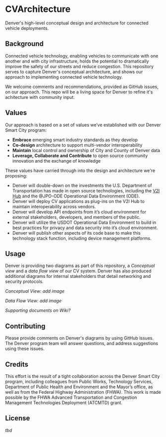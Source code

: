 # CVArchitecture
Denver's high-level conceptual design and architecture for connected vehicle deployments.

## Background
Connected vehicle technology, enabling vehicles to communicate with one another and with city infrastructure, holds the potential to dramatically improve the safety of our streets and reduce congestion. This repository serves to capture Denver's conceptual architecture, and shows our approach to implementing connected vehicle technology.

We welcome comments and recommendations, provided as GitHub issues, on our approach. This repo will be a living space for Denver to refine it's achitecture with community input.

## Values
Our approach is based on a set of values we’ve established with our Denver Smart City program:
*	__Embrace__ emerging smart industry standards as they develop
*	__Co-design__ architecture to support multi-vendor interoperability
*	__Maintain__ local control and ownership of City and County of Denver data
*	__Leverage, Collaborate and Contribute__ to open source community innovation and the exchange of knowledge

These values have carried through into the design and architecture we're proposing:

*	Denver will double-down on the investments the U.S. Department of Transportation has made in open source technologies, including the [V2I Hub](https://www.itsforge.net/index.php/community/explore-applications#/40/148 "V2I Hub 3.2") and the @JPO-ODE Operational Data Environment (ODE).
*	Denver will deploy CV applications as plug-ins on the V2I Hub to maintain interoperability across vendors.
*	Denver will develop API endpoints from it’s cloud environment for external stakeholders, developers, and members of the public.
*	Denver will utilize the USDOT Operational Data Environment to build in best practices for privacy and data security into it’s cloud environment.
*	Denver will publish other aspects of its code base to make this technology stack function, including device management platforms.

## Usage 
Denver is providing two diagrams as part of this repository, a _Conceptual view_ and a _data flow view_ of our CV system. Denver has also produced additional diagrams for internal stakeholders that detail networking and security protocols.

_Conceptual View:_
_add image_

_Data Flow View:_
_add image_

_Supporting documents on Wiki?_

## Contributing 
Please provide comments on Denver's diagrams by using GitHub issues. The Denver program team will answer questions, and address suggestions using these issues. 

## Credits
This effort is the result of a tight collaboration across the Denver Smart City program, including colleagues from Public Works, Technology Services, Department of Public Health and Environment and the Mayor’s office, as well as from the Federal Highway Administration (FHWA). This work is made possible by the FHWA Advanced Transportation and Congestion Management Technologies Deployment (ATCMTD) grant.

## License
_tbd_
